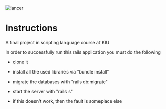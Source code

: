![lancer](https://user-images.githubusercontent.com/93272881/176766223-c26010e1-5ea5-462f-8877-d45c1a86adc2.png)

# Instructions

A final project in scripting language course at KIU

In order to successfully run this rails application you must do the following

* clone it

* install all the used libraries via "bundle install"

* migrate the databases with "rails db:migrate"

* start the server with "rails s"

* if this doesn't work, then the fault is someplace else


